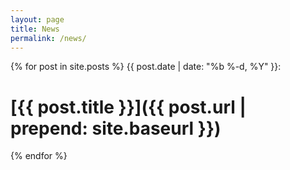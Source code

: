 ```yaml
---
layout: page
title: News
permalink: /news/
---
```


{% for post in site.posts %}
{{ post.date | date: "%b %-d, %Y" }}:
# [{{ post.title }}]({{ post.url | prepend: site.baseurl }})
{% endfor %}
